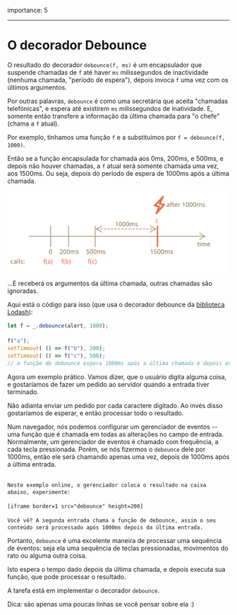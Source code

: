 importance: 5

---

# O decorador Debounce

O resultado do decorador `debounce(f, ms)` é um encapsulador que suspende chamadas de `f` até haver `ms` milissegundos de inactividade (nenhuma chamada, "período de espera"), depois invoca `f` uma vez com os últimos argumentos.

Por outras palavras, `debounce` é como uma secretária que aceita "chamadas telefónicas", e espera até existirem `ms` milissegundos de inatividade. E, somente então transfere a informação da última chamada para "o chefe" (chama a `f` atual).

Por exemplo, tinhamos uma função `f` e a substituimos por `f = debounce(f, 1000)`.

Então se a função encapsulada for chamada aos 0ms, 200ms, e 500ms, e depois não houver chamadas, a `f` atual será somente chamada uma vez, aos 1500ms. Ou seja, depois do período de espera de 1000ms após a última chamada.

![](debounce.svg)

...E receberá os argumentos da última chamada, outras chamadas são ignoradas.

Aqui está o código para isso (que usa o decorador debounce da [biblioteca Lodash](https://lodash.com/docs/4.17.15#debounce)):

```js
let f = _.debounce(alert, 1000);

f("a");
setTimeout( () => f("b"), 200);
setTimeout( () => f("c"), 500);
// a função de debounce espera 1000ms após a última chamada e depois executa: alert("c")
```

Agora um exemplo prático. Vamos dizer, que o usuário digita alguma coisa, e gostaríamos de fazer um pedido ao servidor quando a entrada tiver terminado.


Não adianta enviar um pedido por cada caractere digitado. Ao invés disso gostariamos de esperar, e então processar todo o resultado.

Num navegador, nós podemos configurar um gerenciador de eventos -- uma função que é chamada em todas as alterações no campo de entrada. Normalmente, um gerenciador de eventos é chamado com frequência, a cada tecla pressionada. Porém, se nós fizermos o `debounce` dele por 1000ms, então ele será chamando apenas uma vez, depois de 1000ms após a última entrada.

```online

Neste exemplo online, o gerenciador coloca o resultado na caixa abaixo, experimente:

[iframe border=1 src="debounce" height=200]

Você vê? A segunda entrada chama a função de debounce, assim o seu conteúdo será processado após 1000ms depois da última entrada.
```

Portanto, `debounce` é uma excelente maneira de processar uma sequência de eventos: seja ela uma sequência de teclas pressionadas, movimentos do rato ou alguma outra coisa.

Isto espera o tempo dado depois da última chamada, e depois executa sua função, que pode processar o resultado.

A tarefa está em implementar o decorador `debounce`.

Dica: são apenas uma poucas linhas se você pensar sobre ela :)
